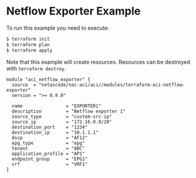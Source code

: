 <!-- BEGIN_TF_DOCS -->
# Netflow Exporter Example

To run this example you need to execute:

```bash
$ terraform init
$ terraform plan
$ terraform apply
```

Note that this example will create resources. Resources can be destroyed with `terraform destroy`.

```hcl
module "aci_netflow_exporter" {
  source  = "netascode/nac-aci/aci//modules/terraform-aci-netflow-exporter"
  version = ">= 0.9.0"

  name                = "EXPORTER1"
  description         = "Netflow exporter 1"
  source_type         = "custom-src-ip"
  source_ip           = "172.16.0.0/20"
  destination_port    = "1234"
  destination_ip      = "10.1.1.1"
  dscp                = "AF12"
  epg_type            = "epg"
  tenant              = "ABC"
  application_profile = "AP1"
  endpoint_group      = "EPG1"
  vrf                 = "VRF1"
}
```
<!-- END_TF_DOCS -->